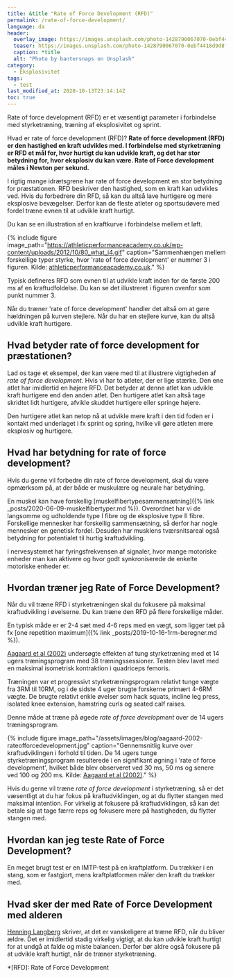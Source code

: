 ```yaml
---
title: &title "Rate of Force Development (RFD)"
permalink: /rate-of-force-development/
language: da
header:
  overlay_image: https://images.unsplash.com/photo-1428790067070-0ebf4418d9d8?ixlib=rb-1.2.1&ixid=eyJhcHBfaWQiOjEyMDd9&auto=format&fit=crop&w=1900&q=80
  teaser: https://images.unsplash.com/photo-1428790067070-0ebf4418d9d8?ixlib=rb-1.2.1&ixid=eyJhcHBfaWQiOjEyMDd9&auto=format&fit=crop&w=400&q=80
  caption: *title
  alt: "Photo by bantersnaps on Unsplash"
category:
  - Eksplosivitet
tags:
  - test
last_modified_at: 2020-10-13T23:14:14Z
toc: true
---
```


Rate of force development (RFD) er et væsentligt parameter i forbindelse med styrketræning, træning af eksplosivitet og sprint. 

Hvad er rate of force development (RFD)? **Rate of force development (RFD) er den hastighed en kraft udvikles med. I forbindelse med styrketræning er RFD et mål for, hvor hurtigt du kan udvikle kraft, og det har stor betydning for, hvor eksplosiv du kan være. Rate of Force development måles i Newton per sekund.**

I rigtig mange idrætsgrene har rate of force development en stor betydning for præstationen. RFD beskriver den hastighed, som en kraft kan udvikles ved. Hvis du forbedrere din RFD, så kan du altså lave hurtigere og mere eksplosive bevægelser. Derfor kan de fleste atleter og sportsudøvere med fordel træne evnen til at udvikle kraft hurtigt.

Du kan se en illustration af en kraftkurve i forbindelse mellem et løft.

{% include figure image_path="https://athleticperformanceacademy.co.uk/wp-content/uploads/2012/10/80_what_i4.gif" caption="Sammenhængen mellem forskellige typer styrke, hvor 'rate of force development' er nummer 3 i figuren. Kilde: [athleticperformanceacademy.co.uk](https://athleticperformanceacademy.co.uk/2014/07/the-difference-between-power-and-rate-of-force-development/)." %}

Typisk defineres RFD som evnen til at udvikle kraft inden for de første 200 ms af en kraftudfoldelse. Du kan se det illustreret i figuren ovenfor som punkt nummer 3.

Når du træner 'rate of force development' handler det altså om at gøre hældningen på kurven stejlere. Når du har en stejlere kurve, kan du altså udvikle kraft hurtigere.

## Hvad betyder rate of force development for præstationen?

Lad os tage et eksempel, der kan være med til at illustrere vigtigheden af _rate of force development_. Hvis vi har to atleter, der er lige stærke. Den ene atlet har imidlertid en højere RFD. Det betyder at denne atlet kan udvikle kraft hurtigere end den anden atlet. Den hurtigere atlet kan altså tage skridtet lidt hurtigere, afvikle skuddet hurtigere eller springe højere.

Den hurtigere atlet kan netop nå at udvikle mere kraft i den tid foden er i kontakt med underlaget i fx sprint og spring, hvilke vil gøre atleten mere eksplosiv og hurtigere.

## Hvad har betydning for rate of force development?

Hvis du gerne vil forbedre din rate of force development, skal du være opmærksom på, at der både er muskulære og neurale har betydning.

En muskel kan have forskellig [muskelfibertypesammensætning]({% link _posts/2020-06-09-muskelfibertyper.md %}). Overordnet har vi de langsomme og udholdende type I fibre og de eksplosive type II fibre. Forskellige mennesker har forskellig sammensætning, så derfor har nogle mennesker en genetisk fordel. Desuden har musklens tværsnitsareal også betydning for potentialet til hurtig kraftudvikling.

I nervesystemet har fyringsfrekvensen af signaler, hvor mange motoriske enheder man kan aktivere og hvor godt synkroniserede de enkelte motoriske enheder er.

## Hvordan træner jeg Rate of Force Development?

Når du vil træne RFD i styrketræningen skal du fokusere på maksimal kraftudvikling i øvelserne. Du kan træne den RFD på flere forskellige måder.

En typisk måde er er 2-4 sæt med 4-6 reps med en vægt, som ligger tæt på fx [one repetition maximum]({% link _posts/2019-10-16-1rm-beregner.md %}).

[Aagaard et al (2002)](https://pubmed.ncbi.nlm.nih.gov/12235031/) undersøgte effekten af tung styrketræning med et 14 ugers træningsprogram med 38 træningssessioner. Testen blev lavet med en maksimal isometrisk kontraktion i quadriceps femoris.

Træningen var et progressivt styrketræningsprogram relativt tunge vægte fra 3RM til 10RM, og i de sidste 4 uger brugte forskerne primært 4-6RM vægte. De brugte relativt enkle øvelser som hack squats, incline leg press, isolated knee extension,
hamstring curls og seated calf raises.

Denne måde at træne på øgede _rate of force development_ over de 14 ugers træningsprogram.

{% include figure image_path="/assets/images/blog/aagaard-2002-rateofforcedevelopment.jpg" caption="Gennemsnitlig kurve over kraftudviklingen i forhold til tiden. De 14 ugers tunge styrketræningsprogram resulterede i en signifikant øgning i 'rate of force development', hvilket både blev observeret ved 30 ms, 50 ms og senere ved 100 og 200 ms. Kilde: [Aagaard et al (2002)](https://pubmed.ncbi.nlm.nih.gov/12235031/)." %}

Hvis du gerne vil træne _rate of force development_ i styrketræning, så er det væsentligt at du har fokus på kraftudviklingen, og at du flytter stangen med maksimal intention. For virkelig at fokusere på kraftudviklingen, så kan det betale sig at tage færre reps og fokusere mere på hastigheden, du flytter stangen med.

## Hvordan kan jeg teste Rate of Force Development?

En meget brugt test er en IMTP-test på en kraftplatform. Du trækker i en stang, som er fastgjort, mens kraftplatformen måler den kraft du trækker med.

## Hvad sker der med Rate of Force Development med alderen

[Henning Langberg](http://www.henninglangberg.dk/styrketraening/eksplosiv-muskelstyrke-rfd/) skriver, at det er vanskeligere at træne RFD, når du bliver ældre. Det er imidlertid stadig virkelig vigtigt, at du kan udvikle kraft hurtigt for at undgå at falde og miste balancen. Derfor bør aldre også fokusere på at udvikle kraft hurtigt, når de træner styrketræning.

*[RFD]: Rate of Force Development
